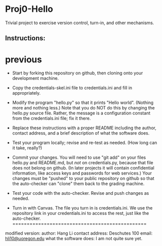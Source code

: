 # Proj0-Hello
Trivial project to exercise version control, turn-in, and other
mechanisms.

## Instructions:
previous
===========================================
- Start by forking this repository on github, then cloning onto your
  development machine. 

- Copy the credentials-skel.ini file to credentials.ini and fill in
  appropriately. 

- Modify the program "hello.py" so that it prints "Hello
  world". (Nothing more and nothing less.)  Note that you do NOT do
  this by changing the hello.py source file.  Rather, the message is a
  configuration constant from the credentials.ini file; fix it there. 

- Replace these instructions with a proper README including the
   author, contact address, and a brief description of what the 
   software does.

- Test your program locally;  revise and re-test as needed.  (How long
  can it take, really?)

- Commit your changes.  You will need to use "git add" on your files
   hello.py and README.md, but *not* on credentials.py, because that
   file does not belong on github.  (In later projects it will contain
   confidential information, like access keys and passwords for web
   services.)  Your changes must be "pushed" to your public repository
   on github so that the auto-checker can "clone" them back to the
   grading machine.

- Test your code with the auto-checker.  Revise and push changes
   as needed.

- Turn in with Canvas.  The file you turn in is credentials.ini.  We
   use the repository link in your credentials.ini to access the rest,
   just like the auto-checker.
===============================================

modified version:
author: Hang Li
contact address: Deschutes 100
email: hli10@uoregon.edu
what the software does:
I am not quite sure yet.

